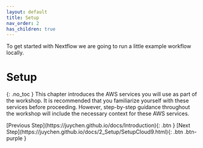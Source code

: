 ```yaml
---
layout: default
title: Setup
nav_order: 2
has_children: true
---
```


To get started with Nextflow we are going to run a little example workflow locally.

# Setup
{: .no_toc }
This chapter introduces the AWS services you will use as part of the workshop. It is recommended that you familiarize yourself with these services before proceeding. However, step-by-step guidance throughout the workshop will include the necessary context for these AWS services.

<div class="code-example" markdown="1">
[Previous Step](https://juychen.github.io/docs/Introduction){: .btn }
[Next Step](https://juychen.github.io/docs/2_Setup/SetupCloud9.html){: .btn .btn-purple }
</div>